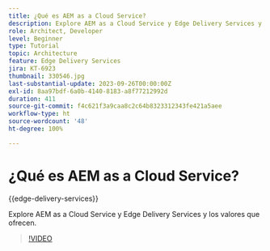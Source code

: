 ```yaml
---
title: ¿Qué es AEM as a Cloud Service?
description: Explore AEM as a Cloud Service y Edge Delivery Services y los valores que ofrecen.
role: Architect, Developer
level: Beginner
type: Tutorial
topic: Architecture
feature: Edge Delivery Services
jira: KT-6923
thumbnail: 330546.jpg
last-substantial-update: 2023-09-26T00:00:00Z
exl-id: 8aa97bdf-6a0b-4140-8183-a8f77212992d
duration: 411
source-git-commit: f4c621f3a9caa8c2c64b8323312343fe421a5aee
workflow-type: ht
source-wordcount: '48'
ht-degree: 100%

---
```


# ¿Qué es AEM as a Cloud Service?

{{edge-delivery-services}}

Explore AEM as a Cloud Service y Edge Delivery Services y los valores que ofrecen.

>[!VIDEO](https://video.tv.adobe.com/v/346159?quality=12&learn=on&captions=spa)
